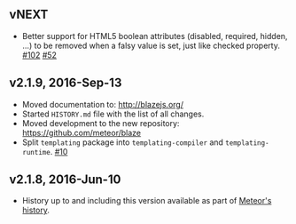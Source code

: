 ## vNEXT
* Better support for HTML5 boolean attributes (disabled, required, hidden, ...) to be removed when a falsy value is set, just like checked property.
  [#102](https://github.com/meteor/blaze/pull/102) [#52](https://github.com/meteor/blaze/issues/52)

## v2.1.9, 2016-Sep-13

* Moved documentation to: http://blazejs.org/
* Started `HISTORY.md` file with the list of all changes.
* Moved development to the new repository: https://github.com/meteor/blaze
* Split `templating` package into `templating-compiler` and `templating-runtime`.
  [#10](https://github.com/meteor/blaze/pull/10)

## v2.1.8, 2016-Jun-10

* History up to and including this version available as part of
  [Meteor's history](https://github.com/meteor/meteor/blob/devel/History.md).
